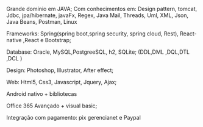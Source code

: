 Grande domínio em JAVA;
Com conhecimentos em:
Design pattern, tomcat, Jdbc, jpa/hibernate, javaFx, Regex, Java Mail, Threads, Uml, XML, Json, Java Beans, Postman, Linux

Frameworks: Spring(spring boot,spring security, spring cloud, Rest), React-native ,React e Bootstrap;

Database: Oracle, MySQL,PostgreeSQL, h2, SQLite; (DDL,DML ,DQL,DTL ,DCL )

Design: Photoshop, Illustrator, After effect;

Web: Html5, Css3, Javascript, Jquery, Ajax;

Android nativo + bibliotecas

Office 365 Avançado + visual basic;

Integração com pagamento: pix gerencianet e Paypal
